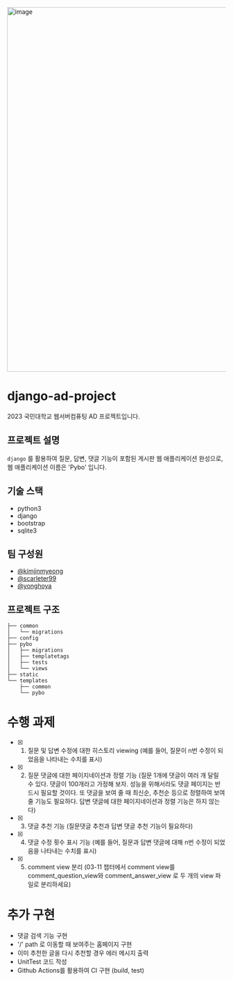 <img width="839" alt="image" src="https://github.com/kimjinmyeong/django-ad-project/assets/84405002/a67fecd9-7e39-409d-aea2-84c6e7d49356">


# django-ad-project
2023 국민대학교 웹서버컴퓨팅 AD 프로젝트입니다.

## 프로젝트 설명
`django` 를 활용하여 질문, 답변, 댓글 기능이 포함된 게시판 웹 애플리케이션 완성으로, 웹 애플리케이션 이름은 'Pybo' 입니다.

## 기술 스택
- python3
- django
- bootstrap
- sqlite3

## 팀 구성원
- [@kimjinmyeong](https://github.com/kimjinmyeong)
- [@scarleter99](https://github.com/scarleter99)
- [@yonghoya](https://github.com/yonghoya)

## 프로젝트 구조
```
├── common
│   └── migrations
├── config
├── pybo
│   ├── migrations
│   ├── templatetags
│   ├── tests
│   └── views
├── static
└── templates
    ├── common
    └── pybo
```
# 수행 과제
- [X] 1. 질문 및 답변 수정에 대한 히스토리 viewing (예를 들어, 질문이 n번 수정이 되었음을 나타내는 수치를 표시)

- [X] 2. 질문 댓글에 대한 페이지네이션과 정렬 기능 (질문 1개에 댓글이 여러 개 달릴 수 있다. 댓글이 100개라고 가정해 보자. 성능을 위해서라도 댓글 페이지는 반드시 필요할 것이다. 또 댓글을 보여 줄 때 최신순, 추천순 등으로 정렬하여 보여줄 기능도 필요하다. 답변 댓글에 대한 페이지네이션과 정렬 기능은 하지 않는다)

- [X] 3. 댓글 추천 기능 (질문댓글 추천과 답변 댓글 추천 기능이 필요하다)

- [X] 4. 댓글 수정 횟수 표시 기능   (예를 들어, 질문과 답변 댓글에 대해 n번 수정이 되었음을 나타내는 수치를 표시)

- [X] 5. comment view 분리 (03-11 챕터에서 comment view를 comment_question_view와  comment_answer_view 로 두 개의 view 파일로 분리하세요)

# 추가 구현
- 댓글 검색 기능 구현
- '/' path 로 이동할 때 보여주는 홈페이지 구현
- 이미 추천한 글을 다시 추천할 경우 에러 메시지 출력
- UnitTest 코드 작성
- Github Actions를 활용하여 CI 구현 (build, test)


